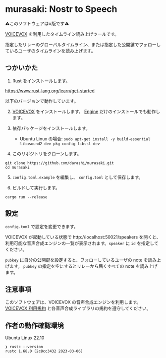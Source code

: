 # murasaki: Nostr to Speech

⚠このソフトウェアはα版です⚠

[VOICEVOX](https://voicevox.hiroshiba.jp/) を利用したタイムライン読み上げツールです。

指定したリレーのグローバルタイムライン、または指定した公開鍵でフォローしているユーザのタイムラインを読み上げます。

## つかいかた

1. Rust をインストールします。

https://www.rust-lang.org/learn/get-started

以下のバージョンで動作しています。

2. [VOICEVOX](https://voicevox.hiroshiba.jp/) をインストールします。
[Engine](https://github.com/VOICEVOX/voicevox_engine) だけのインストールでも動作します。

3. 依存パッケージをインストールします。

    * Ubuntu Linux の場合: `sudo apt-get install -y build-essential libasound2-dev pkg-config libssl-dev`

4. このリポジトリをクローンします。

```
git clone https://github.com/darashi/murasaki.git
cd murasaki
```

5. `config.toml.example` を編集し、 `config.toml` として保存します。

6. ビルドして実行します。

```
cargo run --release
```

## 設定

`config.toml` で設定を変更できます。

VOICEVOX が起動している状態で http://localhost:50021/speakers を開くと、利用可能な音声合成エンジンの一覧が表示されます。`speaker` に `id` を指定してください。

`pubkey` に自分の公開鍵を設定すると、フォローしているユーザの note を読み上げます。
`pubkey` の指定を空にするとリレーから届くすべての note を読み上げます。

## 注意事項

このソフトウェアは、VOICEVOX の音声合成エンジンを利用します。
[VOICEVOX 利用規約](https://voicevox.hiroshiba.jp/term/) と各音声合成ライブラリの規約を遵守してください。

## 作者の動作確認環境

Ubuntu Linux 22.10

```
❯ rustc --version
rustc 1.68.0 (2c8cc3432 2023-03-06)
```
